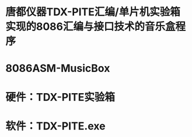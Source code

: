 # 唐都仪器TDX-PITE汇编/单片机实验箱实现的8086汇编与接口技术的音乐盒程序
# 8086ASM-MusicBox

# 硬件：TDX-PITE实验箱

# 软件：TDX-PITE.exe

